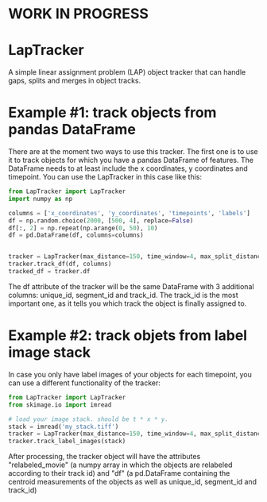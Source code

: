 # WORK IN PROGRESS

# LapTracker
A simple linear assignment problem (LAP) object tracker that can handle gaps, splits and merges in object tracks.

# Example #1: track objects from pandas DataFrame
There are at the moment two ways to use this tracker. The first one is to use it to track objects for which you have a pandas DataFrame of features. The DataFrame needs to at least include the x coordinates, y coordinates and timepoint. You can use the LapTracker in this case like this:

```python
from LapTracker import LapTracker
import numpy as np

columns = ['x_coordinates', 'y_coordinates', 'timepoints', 'labels']
df = np.random.choice(2000, [500, 4], replace=False)
df[:, 2] = np.repeat(np.arange(0, 50), 10)
df = pd.DataFrame(df, columns=columns)


tracker = LapTracker(max_distance=150, time_window=4, max_split_distance=150)
tracker.track_df(df, columns)
tracked_df = tracker.df
```

The df attribute of the tracker will be the same DataFrame with 3 additional columns: unique_id, segment_id and track_id. The track_id is the most important one, as it tells you which track the object is finally assigned to.

# Example #2: track objets from label image stack
In case you only have label images of your objects for each timepoint, you can use a different functionality of the tracker:

```python
from LapTracker import LapTracker
from skimage.io import imread

# load your image stack. should be t * x * y.
stack = imread('my_stack.tiff')
tracker = LapTracker(max_distance=150, time_window=4, max_split_distance=150)
tracker.track_label_images(stack)

```

After processing, the tracker object will have the attributes "relabeled_movie" (a numpy array in which the objects are relabeled according to their track id) and "df" (a pd.DataFrame containing the centroid measurements of the objects as well as unique_id, segment_id and track_id)

